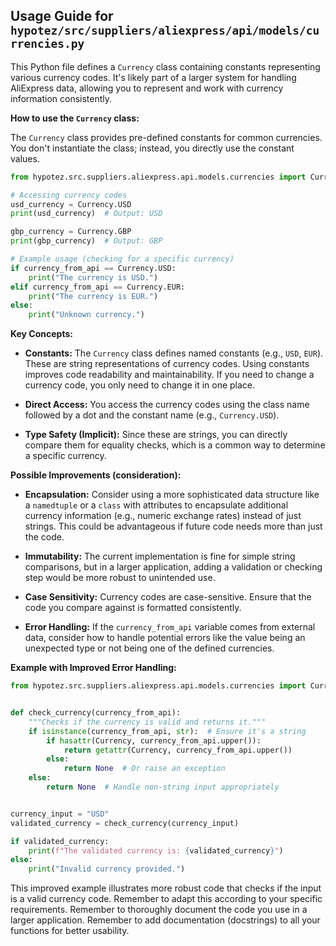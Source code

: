 ## Usage Guide for `hypotez/src/suppliers/aliexpress/api/models/currencies.py`

This Python file defines a `Currency` class containing constants representing various currency codes.  It's likely part of a larger system for handling AliExpress data, allowing you to represent and work with currency information consistently.

**How to use the `Currency` class:**

The `Currency` class provides pre-defined constants for common currencies.  You don't instantiate the class; instead, you directly use the constant values.

```python
from hypotez.src.suppliers.aliexpress.api.models.currencies import Currency

# Accessing currency codes
usd_currency = Currency.USD
print(usd_currency)  # Output: USD

gbp_currency = Currency.GBP
print(gbp_currency)  # Output: GBP

# Example usage (checking for a specific currency)
if currency_from_api == Currency.USD:
    print("The currency is USD.")
elif currency_from_api == Currency.EUR:
    print("The currency is EUR.")
else:
    print("Unknown currency.")

```

**Key Concepts:**

* **Constants:** The `Currency` class defines named constants (e.g., `USD`, `EUR`).  These are string representations of currency codes. Using constants improves code readability and maintainability.  If you need to change a currency code, you only need to change it in one place.

* **Direct Access:** You access the currency codes using the class name followed by a dot and the constant name (e.g., `Currency.USD`).

* **Type Safety (Implicit):**  Since these are strings, you can directly compare them for equality checks, which is a common way to determine a specific currency.

**Possible Improvements (consideration):**

* **Encapsulation:** Consider using a more sophisticated data structure like a `namedtuple` or a `class` with attributes to encapsulate additional currency information (e.g., numeric exchange rates) instead of just strings.  This could be advantageous if future code needs more than just the code.


* **Immutability:**  The current implementation is fine for simple string comparisons, but in a larger application, adding a validation or checking step would be more robust to unintended use.

* **Case Sensitivity:** Currency codes are case-sensitive. Ensure that the code you compare against is formatted consistently.

* **Error Handling:**  If the `currency_from_api` variable comes from external data, consider how to handle potential errors like the value being an unexpected type or not being one of the defined currencies.


**Example with Improved Error Handling:**

```python
from hypotez.src.suppliers.aliexpress.api.models.currencies import Currency


def check_currency(currency_from_api):
    """Checks if the currency is valid and returns it."""
    if isinstance(currency_from_api, str):  # Ensure it's a string
        if hasattr(Currency, currency_from_api.upper()):
            return getattr(Currency, currency_from_api.upper())
        else:
            return None  # Or raise an exception
    else:
        return None  # Handle non-string input appropriately


currency_input = "USD"
validated_currency = check_currency(currency_input)

if validated_currency:
    print(f"The validated currency is: {validated_currency}")
else:
    print("Invalid currency provided.")

```

This improved example illustrates more robust code that checks if the input is a valid currency code. Remember to adapt this according to your specific requirements. Remember to thoroughly document the code you use in a larger application. Remember to add documentation (docstrings) to all your functions for better usability.